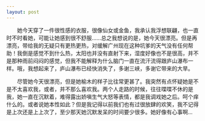 ```yaml
---
layout: post
---
```

　　她今天穿了一件很性感的衣服，很像仙女或金鱼，我承认我浮想联翩，也一直时不时看她，可能让她感到很不舒服……总之我想说的是，她今天很漂亮。但是再漂亮，带给我的无疑只有更热更热，对缓解广州现在这种坑爹的天气没有任何帮助！我倒是感觉不到什么热，太阳也并没有直射下来，湿度好像也不是很高，并不是那种雨前闷闷的感觉，但我不能解释为什么脑门一直在流汗流得跟庐山瀑布一样。哦，我想起来了，庐山瀑布已经快消失了，多谢三峡，多谢它带来的大旱。

　　尽管她今天很漂亮，但是她榆木的样子比往常更甚了。我突然有点怀疑她是不是不太喜欢我，或者，并不那么喜欢我。两个人走路的时候，往往喋喋不休的是我，她一直在沉默着，难得露出娇嗔生气大怒等表情，都是我调戏她之后。呵个痒什么的。或者说她本性如此？但是我记得以前我们也有过很放肆的欢笑，我不记得是上次还是上上次了，至少那天她沉默发呆的时间要少很多。她好像有心事啊…